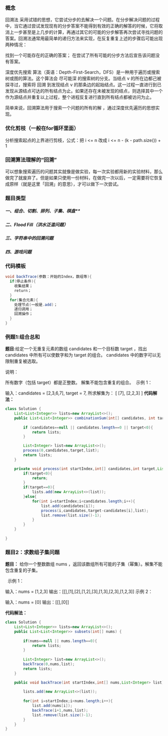 ### 概念
回溯法 采用试错的思想，它尝试分步的去解决一个问题。在分步解决问题的过程中，当它通过尝试发现现有的分步答案不能得到有效的正确的解答的时候，它将取消上一步甚至是上几步的计算，再通过其它的可能的分步解答再次尝试寻找问题的答案。回溯法通常用最简单的递归方法来实现，在反复重复上述的步骤后可能出现两种情况：

找到一个可能存在的正确的答案；
在尝试了所有可能的分步方法后宣告该问题没有答案。

深度优先搜索 算法（英语：Depth-First-Search，DFS）是一种用于遍历或搜索树或图的算法。这个算法会 尽可能深 的搜索树的分支。当结点 v 的所在边都己被探寻过，搜索将 回溯 到发现结点 v 的那条边的起始结点。这一过程一直进行到已发现从源结点可达的所有结点为止。如果还存在未被发现的结点，则选择其中一个作为源结点并重复以上过程，整个进程反复进行直到所有结点都被访问为止。

简单来说，回溯算法用于搜索一个问题的所有的解 ，通过深度优先遍历的思想实现。

### 优化剪枝（一般在for循环里面）
分析搜索起点的上界进行剪枝，公式：把 i <= n 改成 i <= n - (k - path.size()) + 1 

### 回溯算法理解的“回溯”
可以想象搜索遍历的问题其实就像是做实验，每一次实验都用新的实验材料，那么做完了就废弃了。但是如果只使用一份材料，在做完一次以后，一定需要将它恢复成原样（就是这里「回溯」的意思），才可以做下一次尝试。

### 题目类型
##### 一、组合、切割、排列、子集、棋盘**
##### 二、Flood Fill（洪水泛滥问题）
##### 三、字符串中的回溯问题
##### 四、游戏问题

### 代码模板
```Java
void backTrace(参数：开始的Index，数组等){
  if(停止条件){
    收集结果；
    return；
  }
  for(集合元素){
    处理节点(一般是.add)；
    递归调用；
    回溯操作；
  }
} 
```


### 例题1:组合总和
**题目**:给定一个无重复元素的数组 candidates 和一个目标数 target ，找出 candidates 中所有可以使数字和为 target 的组合。
candidates 中的数字可以无限制重复被选取。

说明：

所有数字（包括 target）都是正整数。
解集不能包含重复的组合。 
示例 1：

输入：candidates = [2,3,6,7], target = 7,
所求解集为：
[
  [7],
  [2,2,3]
]
**代码解法：**
```Java
class Solution {
    List<List<Integer>> lists=new ArrayList<>();
    public List<List<Integer>> combinationSum(int[] candidates, int target) {
        
        if (candidates==null || candidates.length==0 || target<0){
            return lists;
        }

        List<Integer> list=new ArrayList<>();
        process(0,candidates,target,list);
        return lists;
    }

    private void process(int startIndex,int[] candidates,int target,List<Integer> list){
        if(target<0){
            return;
        }
        if(target==0){
            lists.add(new ArrayList<>(list));
        }else{
            for(int i=startIndex;i<candidates.length;i++){
                list.add(candidates[i]);
                process(i,candidates,target-candidates[i],list);
                list.remove(list.size()-1);
            }
        }
    }
    
}
```
### 题目2：求数组子集问题
**题目：** 给你一个整数数组 nums ，返回该数组所有可能的子集（幂集）。解集不能包含重复的子集。

 
示例 1：

输入：nums = [1,2,3]
输出：[[],[1],[2],[1,2],[3],[1,3],[2,3],[1,2,3]]
示例 2：

输入：nums = [0]
输出：[[],[0]]

**代码解法：**
```Java
class Solution {
    List<List<Integer>> lists=new ArrayList<>();
    public List<List<Integer>> subsets(int[] nums) {
        
        if(nums==null || nums.length==0){
            return lists;
        }
        
        List<Integer> list=new ArrayList<>();
        backTrace(0,nums,list);
        return lists;
    }

    public void backTrace(int startIndex,int[] nums,List<Integer> list){
        
        lists.add(new ArrayList<>(list));
        
        for(int i=startIndex;i<nums.length;i++){
            list.add(nums[i]);
            backTrace(i+1,nums,list);
            list.remove(list.size()-1);
        }
    }
}

```



